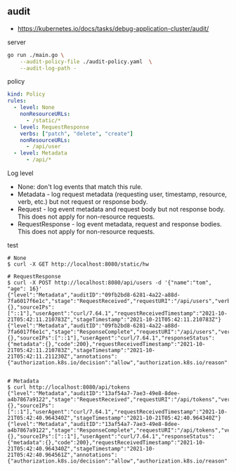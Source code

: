 ## audit

- https://kubernetes.io/docs/tasks/debug-application-cluster/audit/

server

```sh
go run ./main.go \
	--audit-policy-file ./audit-policy.yaml  \
	--audit-log-path -
```


policy
```yaml
kind: Policy
rules:
  - level: None
    nonResourceURLs:
      - /static/*
  - level: RequestResponse
    verbs: ["patch", "delete", "create"]
    nonResourceURLs:
      - /api/user
  - level: Metadata
      - /api/*
```

Log level
  - None: don't log events that match this rule.
  - Metadata - log request metadata (requesting user, timestamp, resource, verb, etc.) but not request or response body.
  - Request - log event metadata and request body but not response body. This does not apply for non-resource requests.
  - RequestResponse - log event metadata, request and response bodies. This does not apply for non-resource requests.

test

```shell
# None
$ curl -X GET http://localhost:8080/static/hw

# RequestResponse
$ curl -X POST http://localhost:8080/api/users -d '{"name":"tom", "age": 16}'
{"level":"Metadata","auditID":"09fb2bd8-6281-4a22-a88d-7fa6017f6e1c","stage":"RequestReceived","requestURI":"/api/users","verb":"post","user":{},"sourceIPs":["::1"],"userAgent":"curl/7.64.1","requestReceivedTimestamp":"2021-10-21T05:42:11.210783Z","stageTimestamp":"2021-10-21T05:42:11.210783Z"}
{"level":"Metadata","auditID":"09fb2bd8-6281-4a22-a88d-7fa6017f6e1c","stage":"ResponseComplete","requestURI":"/api/users","verb":"post","user":{},"sourceIPs":["::1"],"userAgent":"curl/7.64.1","responseStatus":{"metadata":{},"code":200},"requestReceivedTimestamp":"2021-10-21T05:42:11.210783Z","stageTimestamp":"2021-10-21T05:42:11.211230Z","annotations":{"authorization.k8s.io/decision":"allow","authorization.k8s.io/reason":""}}


# Metadata
$ curl http://localhost:8080/api/tokens
{"level":"Metadata","auditID":"13af54a7-7ae3-49e8-8dee-a4b7867a9122","stage":"RequestReceived","requestURI":"/api/tokens","verb":"get","user":{},"sourceIPs":["::1"],"userAgent":"curl/7.64.1","requestReceivedTimestamp":"2021-10-21T05:42:40.964340Z","stageTimestamp":"2021-10-21T05:42:40.964340Z"}
{"level":"Metadata","auditID":"13af54a7-7ae3-49e8-8dee-a4b7867a9122","stage":"ResponseComplete","requestURI":"/api/tokens","verb":"get","user":{},"sourceIPs":["::1"],"userAgent":"curl/7.64.1","responseStatus":{"metadata":{},"code":200},"requestReceivedTimestamp":"2021-10-21T05:42:40.964340Z","stageTimestamp":"2021-10-21T05:42:40.964561Z","annotations":{"authorization.k8s.io/decision":"allow","authorization.k8s.io/reason":""}}
```

